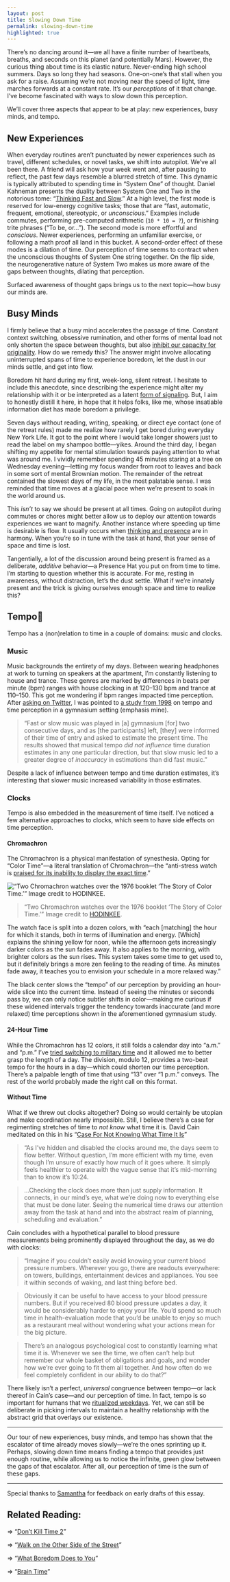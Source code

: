 ```yaml
---
layout: post
title: Slowing Down Time
permalink: slowing-down-time
highlighted: true
---
```


There’s no dancing around it—we all have a finite number of heartbeats, breaths, and seconds on this planet (and potentially Mars). However, the curious thing about time is its elastic nature. Never-ending high school summers. Days so long they had seasons. One-on-one’s that stall when you ask for a raise. Assuming we’re not moving near the speed of light, time marches forwards at a constant rate. It’s our _perceptions_ of it that change. I’ve become fascinated with ways to slow down this perception.

We’ll cover three aspects that appear to be at play: new experiences, busy minds, and tempo.

## New Experiences

When everyday routines aren’t punctuated by newer experiences such as travel, different schedules, or novel tasks, we shift into autopilot. We’ve all been there. A friend will ask how your week went and, after pausing to reflect, the past few days resemble a blurred stretch of time. This dynamic is typically attributed to spending time in “System One” of thought. Daniel Kahneman presents the duality between System One and Two in the notorious tome: “[Thinking Fast and Slow](https://www.amazon.com/Thinking-Fast-Slow-Daniel-Kahneman/dp/0374533555).” At a high level, the first mode is reserved for low-energy cognitive tasks; those that are “fast, automatic, frequent, emotional, stereotypic, or _unconscious_.” Examples include commutes, performing pre-computed arithmetic (`10 * 10 = ?`), or finishing trite phrases (“To be, or…”). The second mode is more effortful and _conscious_. Newer experiences, performing an unfamiliar exercise, or following a math proof all land in this bucket. A second-order effect of these modes is a dilation of time. Our perception of time seems to contract when the unconscious thoughts of System One string together. On the flip side, the neurogenerative nature of System Two makes us more aware of the gaps between thoughts, dilating that perception.

Surfaced awareness of thought gaps brings us to the next topic—how busy our minds are.

## Busy Minds

I firmly believe that a busy mind accelerates the passage of time. Constant context switching, obsessive rumination, and other forms of mental load not only shorten the space between thoughts, but also [inhibit our capacity for originality](https://www.nytimes.com/2016/06/19/opinion/sunday/think-less-think-better.html). How do we remedy this? The answer might involve allocating uninterrupted spans of time to experience boredom, let the dust in our minds settle, and get into flow.

Boredom hit hard during my first, week-long, silent retreat. I hesitate to include this anecdote, since describing the experience might alter my relationship with it or be interpreted as a latent [form of signaling](https://twitter.com/ryandawidjan/status/972274896486223872). But, I aim to honestly distill it here, in hope that it helps folks, like me, whose insatiable information diet has made boredom a privilege.

Seven days without reading, writing, speaking, or direct eye contact (one of the retreat rules) made me realize how rarely I get bored during everyday New York Life. It got to the point where I would take longer showers just to read the label on my shampoo bottle—yikes. Around the third day, I began shifting my appetite for mental stimulation towards paying attention to what was around me. I vividly remember spending 45 minutes staring at a tree on Wednesday evening—letting my focus wander from root to leaves and back in some sort of mental Brownian motion. The remainder of the retreat contained the slowest days of my life, in the most palatable sense. I was reminded that time moves at a glacial pace when we’re present to soak in the world around us.

This _isn’t_ to say we should be present at all times. Going on autopilot during commutes or chores might better allow us to deploy our attention towards experiences we want to magnify. Another instance where speeding up time is desirable is flow. It usually occurs when [thinking and presence](/thinking-about-thinking) are in harmony. When you’re so in tune with the task at hand, that your sense of space and time is lost.

Tangentially, a lot of the discussion around being present is framed as a deliberate, _additive_ behavior—a Presence Hat you put on from time to time. I’m starting to question whether this is accurate. For me, resting in awareness, without distraction, let’s the dust settle. What if we’re innately present and the trick is giving ourselves enough space and time to realize this?

## Tempo

Tempo has a (non)relation to time in a couple of domains: music and clocks.

### Music

Music backgrounds the entirety of my days. Between wearing headphones at work to turning on speakers at the apartment, I’m constantly listening to house and trance. These genres are marked by differences in beats per minute (bpm) ranges with house clocking in at 120–130 bpm and trance at 110–150. This got me wondering if bpm ranges impacted time perception. After [asking on Twitter](https://twitter.com/jasdev/status/786961355962257409), I was pointed to [a study from 1998](http://journals.sagepub.com/doi/abs/10.1177/0305735698261007) on tempo and time perception in a gymnasium setting (emphasis mine).

> “Fast or slow music was played in [a] gymnasium [for] two consecutive days, and as [the participants] left, [they] were informed of their time of entry and asked to estimate the present time. The results showed that musical tempo _did not influence_ time duration estimates in any one particular direction, but that slow music led to a greater degree of _inaccuracy_ in estimations than did fast music.”

Despite a lack of influence between tempo and time duration estimates, it’s interesting that slower music increased variability in those estimates.

### Clocks

Tempo is also embedded in the measurement of time itself. I’ve noticed a few alternative approaches to clocks, which seem to have side effects on time perception.

#### Chromachron

The Chromachron is a physical manifestation of synesthesia. Opting for “Color Time”—a literal translation of Chromachron—the “anti-stress watch is [praised for its inability to display the exact time](https://www.hodinkee.com/articles/chromachron-a-radically-new-approach-to-time).”

![“Two Chromachron watches over the 1976 booklet ‘The Story of Color Time.’” Image credit to HODINKEE.](/public/images/chromachron.jpg)

> “Two Chromachron watches over the 1976 booklet ‘The Story of Color Time.’” Image credit to [HODINKEE](https://www.hodinkee.com).

The watch face is split into a dozen colors, with “each [matching] the hour for which it stands, both in terms of illumination and energy. [Which] explains the shining yellow for noon, while the afternoon gets increasingly darker colors as the sun fades away. It also applies to the morning, with brighter colors as the sun rises. This system takes some time to get used to, but it definitely brings a more zen feeling to the reading of time. As minutes fade away, it teaches you to envision your schedule in a more relaxed way.”

The black center slows the “tempo” of our perception by providing an hour-wide slice into the current time. Instead of seeing the minutes or seconds pass by, we can only notice subtler shifts in color—making me curious if these widened intervals trigger the tendency towards inaccurate (and more relaxed) time perceptions shown in the aforementioned gymnasium study.

#### 24-Hour Time

While the Chromachron has 12 colors, it still folds a calendar day into “a.m.” and “p.m.” I’ve [tried switching to military time](/24-hour-time) and it allowed me to better grasp the length of a day. The division, modulo 12, provides a two-beat tempo for the hours in a day—which could shorten our time perception. There’s a palpable length of time that using “13” over “1 p.m.” conveys. The rest of the world probably made the right call on this format.

#### Without Time

What if we threw out clocks altogether? Doing so would certainly be utopian and make coordination nearly impossible. Still, I believe there’s a case for regimenting stretches of time to _not know_ what time it is. David Cain meditated on this in his “[Case For Not Knowing What Time It Is](http://www.raptitude.com/2017/09/the-case-for-not-knowing-what-time-it-is/)”

> “As I’ve hidden and disabled the clocks around me, the days seem to flow better. Without question, I’m more efficient with my time, even though I’m unsure of exactly how much of it goes where. It simply feels healthier to operate with the vague sense that it’s mid-morning than to know it’s 10:24.

> …Checking the clock does more than just supply information. It connects, in our mind’s eye, what we’re doing now to everything else that must be done later. Seeing the numerical time draws our attention away from the task at hand and into the abstract realm of planning, scheduling and evaluation.”

Cain concludes with a hypothetical parallel to blood pressure measurements being prominently displayed throughout the day, as we do with clocks:

> “Imagine if you couldn’t easily avoid knowing your current blood pressure numbers. Wherever you go, there are readouts everywhere: on towers, buildings, entertainment devices and appliances. You see it within seconds of waking, and last thing before bed.

> Obviously it can be useful to have access to your blood pressure numbers. But if you received 80 blood pressure updates a day, it would be considerably harder to enjoy your life. You’d spend so much time in health-evaluation mode that you’d be unable to enjoy so much as a restaurant meal without wondering what your actions mean for the big picture.

> There’s an analogous psychological cost to constantly learning what time it is. Whenever we see the time, we often can’t help but remember our whole basket of obligations and goals, and wonder how we’re ever going to fit them all together. And how often do we feel completely confident in our ability to do that?”

There likely isn’t a perfect, _universal_ congruence between tempo—or lack thereof in Cain’s case—and our perception of time. In fact, tempo is so important for humans that we [ritualized weekdays](https://twitter.com/mmay3r/status/934671385485381632). Yet, we can still be deliberate in picking intervals to maintain a healthy relationship with the abstract grid that overlays our existence.

---

Our tour of new experiences, busy minds, and tempo has shown that the escalator of time already moves slowly—we’re the ones sprinting up it. Perhaps, slowing down time means finding a tempo that provides just enough routine, while allowing us to notice the infinite, green glow between the gaps of that escalator. After all, our perception of time is the sum of these gaps.

---

Special thanks to [Samantha]() for feedback on early drafts of this essay.

## Related Reading:

⇒ “[Don’t Kill Time 2](http://nearthespeedoflight.com/article/2017_01_25_don___t_kill_time_2)”

⇒ “[Walk on the Other Side of the Street](https://ktzine.com/walk-on-the-other-side-of-the-street-be803c8f55cb)”

⇒ “[What Boredom Does to You](http://nautil.us/issue/53/monsters/what-boredom-does-to-you)”

⇒ “[Brain Time](https://www.edge.org/conversation/brain-time)”
